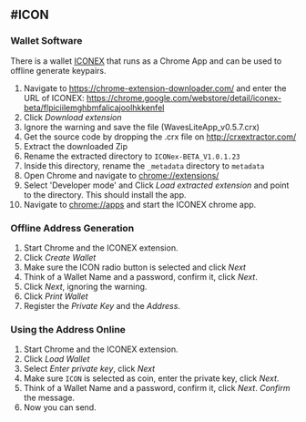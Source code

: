 #ICON
-
### Wallet Software

There is a wallet [ICONEX](<hhttps://chrome.google.com/webstore/detail/iconex-beta/flpiciilemghbmfalicajoolhkkenfel>) that runs as a Chrome App and can be used to offline generate keypairs. 

1. Navigate to https://chrome-extension-downloader.com/ and enter the URL of ICONEX: https://chrome.google.com/webstore/detail/iconex-beta/flpiciilemghbmfalicajoolhkkenfel
2. Click *Download extension*
3. Ignore the warning and save the file (WavesLiteApp_v0.5.7.crx)
4. Get the source code by dropping the .crx file on <http://crxextractor.com/>
5. Extract the downloaded Zip
6. Rename the extracted directory to `ICONex-BETA_V1.0.1.23`
7. Inside this directory, rename the `_metadata` directory to `metadata`
8. Open Chrome and navigate to <chrome://extensions/>
8. Select 'Developer mode' and Click *Load extracted extension* and point to the directory. This should install the app.
9. Navigate to <chrome://apps> and start the ICONEX chrome app.


### Offline Address Generation

1. Start Chrome and the ICONEX extension.
2. Click *Create Wallet*
3. Make sure the ICON radio button is selected and click *Next*
4. Think of a Wallet Name and a password, confirm it, click *Next*.
5. Click *Next*, ignoring the warning.
6. Click *Print Wallet*
6. Register the *Private Key* and the *Address*.

### Using the Address Online

1. Start Chrome and the ICONEX extension.
2. Click *Load Wallet*
3. Select *Enter private key*, click *Next*
4. Make sure `ICON` is selected as coin, enter the private key, click *Next*.
5. Think of a Wallet Name and a password, confirm it, click *Next*. *Confirm* the message.
6. Now you can send.
